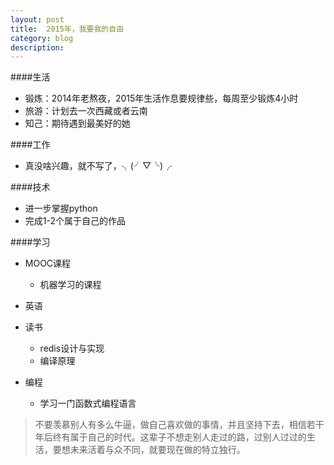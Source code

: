 ```yaml
---
layout: post
title:  2015年，我要我的自由
category: blog
description:
---
```



####生活
 + 锻炼：2014年老熬夜，2015年生活作息要规律些，每周至少锻炼4小时
 + 旅游：计划去一次西藏或者云南
 + 知己：期待遇到最美好的她
 
####工作
 + 真没啥兴趣，就不写了，╮(╯▽╰)╭

####技术
 + 进一步掌握python
 + 完成1-2个属于自己的作品

####学习
 + MOOC课程
     - 机器学习的课程
   
 + 英语
 
 + 读书
     - redis设计与实现
     - 编译原理
  
 + 编程
     - 学习一门函数式编程语言

> 不要羡慕别人有多么牛逼，做自己喜欢做的事情，并且坚持下去，相信若干年后终有属于自己的时代。这辈子不想走别人走过的路，过别人过过的生活，要想未来活着与众不同，就要现在做的特立独行。










